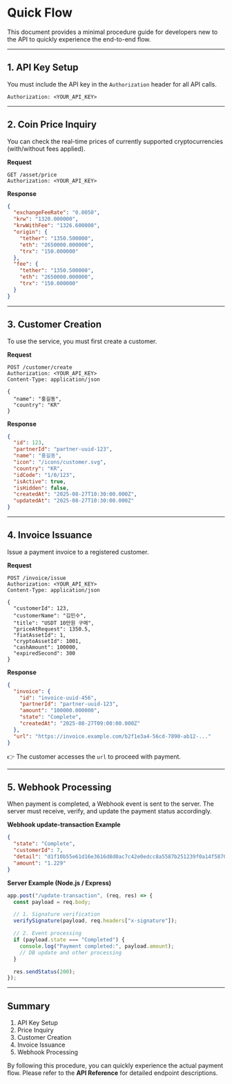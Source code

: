 # Quick Flow

This document provides a minimal procedure guide for developers new to the API to quickly experience the end-to-end flow.

---

## 1. API Key Setup

You must include the API key in the `Authorization` header for all API calls.

```http
Authorization: <YOUR_API_KEY>
```

---

## 2. Coin Price Inquiry

You can check the real-time prices of currently supported cryptocurrencies (with/without fees applied).

**Request**

```http
GET /asset/price
Authorization: <YOUR_API_KEY>
```

**Response**

```json
{
  "exchangeFeeRate": "0.0050",
  "krw": "1320.000000",
  "krwWithFee": "1326.600000",
  "origin": {
    "tether": "1350.500000",
    "eth": "2650000.000000",
    "trx": "150.000000"
  },
  "fee": {
    "tether": "1350.500000",
    "eth": "2650000.000000",
    "trx": "150.000000"
  }
}
```

---

## 3. Customer Creation

To use the service, you must first create a customer.

**Request**

```http
POST /customer/create
Authorization: <YOUR_API_KEY>
Content-Type: application/json

{
  "name": "홍길동",
  "country": "KR"
}
```

**Response**

```json
{
  "id": 123,
  "partnerId": "partner-uuid-123",
  "name": "홍길동",
  "icon": "/icons/customer.svg",
  "country": "KR",
  "idCode": "1/0/123",
  "isActive": true,
  "isHidden": false,
  "createdAt": "2025-08-27T10:30:00.000Z",
  "updatedAt": "2025-08-27T10:30:00.000Z"
}
```

---

## 4. Invoice Issuance

Issue a payment invoice to a registered customer.

**Request**

```http
POST /invoice/issue
Authorization: <YOUR_API_KEY>
Content-Type: application/json

{
  "customerId": 123,
  "customerName": "김민수",
  "title": "USDT 10만원 구매",
  "priceAtRequest": 1350.5,
  "fiatAssetId": 1,
  "cryptoAssetId": 1001,
  "cashAmount": 100000,
  "expiredSecond": 300
}
```

**Response**

```json
{
  "invoice": {
    "id": "invoice-uuid-456",
    "partnerId": "partner-uuid-123",
    "amount": "100000.000000",
    "state": "Complete",
    "createdAt": "2025-08-27T09:00:00.000Z"
  },
  "url": "https://invoice.example.com/b2f1e3a4-56cd-7890-ab12-..."
}
```

👉 The customer accesses the `url` to proceed with payment.

---

## 5. Webhook Processing

When payment is completed, a Webhook event is sent to the server.
The server must receive, verify, and update the payment status accordingly.

**Webhook update-transaction Example**

```json
{
  "state": "Complete",
  "customerId": 7,
  "detail": "d1f10b55e61d16e3616d8d0ac7c42e0edcc8a5587b251239f0a14f587032cb18",
  "amount": "1.229"
}
```

**Server Example (Node.js / Express)**

```javascript
app.post("/update-transaction", (req, res) => {
  const payload = req.body;

  // 1. Signature verification
  verifySignature(payload, req.headers["x-signature"]);

  // 2. Event processing
  if (payload.state === "Completed") {
    console.log("Payment completed:", payload.amount);
    // DB update and other processing
  }

  res.sendStatus(200);
});
```

---

## Summary

1. API Key Setup
2. Price Inquiry
3. Customer Creation
4. Invoice Issuance
5. Webhook Processing

By following this procedure, you can quickly experience the actual payment flow.
Please refer to the **API Reference** for detailed endpoint descriptions.